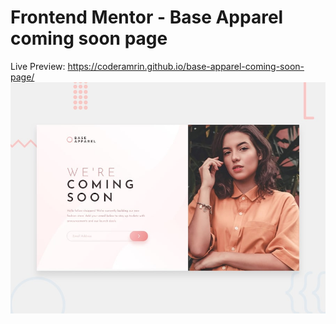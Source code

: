 # Frontend Mentor - Base Apparel coming soon page
Live Preview: https://coderamrin.github.io/base-apparel-coming-soon-page/ 
![Design preview for the Base Apparel coming soon page coding challenge](./design/desktop-preview.jpg)